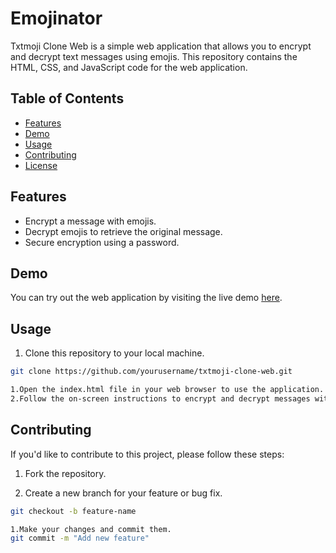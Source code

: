 # Emojinator
Txtmoji Clone Web is a simple web application that allows you to encrypt and decrypt text messages using emojis. This repository contains the HTML, CSS, and JavaScript code for the web application.

## Table of Contents
- [Features](#features)
- [Demo](#demo)
- [Usage](#usage)
- [Contributing](#contributing)
- [License](#license)

## Features

- Encrypt a message with emojis.
- Decrypt emojis to retrieve the original message.
- Secure encryption using a password.

## Demo

You can try out the web application by visiting the live demo [here](https://saahiyo.github.io/Emojinator).

## Usage

1. Clone this repository to your local machine.

```bash
git clone https://github.com/yourusername/txtmoji-clone-web.git

1.Open the index.html file in your web browser to use the application.
2.Follow the on-screen instructions to encrypt and decrypt messages with emojis.
```
## Contributing

If you'd like to contribute to this project, please follow these steps:

1. Fork the repository.

2. Create a new branch for your feature or bug fix.

```bash
git checkout -b feature-name

1.Make your changes and commit them.
git commit -m "Add new feature"
